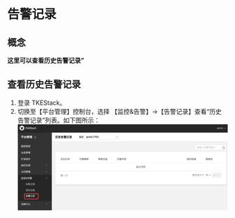 

# 告警记录

## 概念

**这里可以查看历史告警记录”**

## 查看历史告警记录

  1. 登录 TKEStack。
  2. 切换至【平台管理】控制台，选择 【监控&告警】->【告警记录】查看“历史告警记录”列表。如下图所示：
     ![删除接收组](../../../../../images/告警记录.png)